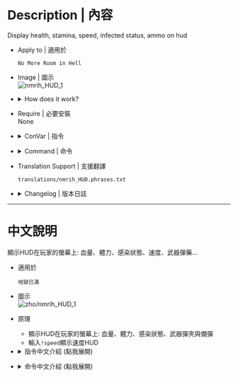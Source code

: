 
# Description | 內容
Display health, stamina, speed, infected status, ammo on hud

* Apply to | 適用於
    ```
    No More Room in Hell
    ```

* Image | 圖示
    <br/>![nmrih_HUD_1](image/nmrih_HUD_1.jpg)
    
* <details><summary>How does it work?</summary>

    * Display health, stamina, infected status, weapon clip/ammo on hud
    * Type ```!speed``` to display your speed on hud
</details>

* Require | 必要安裝
<br/>None

* <details><summary>ConVar | 指令</summary>

    * cfg/sourcemod/nmrih_HUD.cfg
        ```php
        // 1=Display health, stamina, infected status in the HUD. 0=Off
        nmrih_HUD_display_health "1"

        // 1=Display speed meter in the HUD. 0=Off
        nmrih_HUD_display_speed "1"

        // 1=Always display weapon clip/ammo in the HUD. 0=Show only clip number or ammo number changes, -1=Off
        nmrih_HUD_display_ammo "0"

        // 1 = Active the speed hud for client by default, 0 = Disable the speed hud for client by default
        nmrih_HUD_speed_default "0"
        ```
</details>

* <details><summary>Command | 命令</summary>

    * **Enable/Disable Speed Hud**
        ```php
        sm_speed
        ```
</details>

* Translation Support | 支援翻譯
	```
	translations/nmrih_HUD.phrases.txt
	```

* <details><summary>Changelog | 版本日誌</summary>

    * v1.1h (2025-2-18)
        * Add weapon clip/ammo hud

    * v1.0h (2024-12-23)
        * Update translation
        * Improve code

    * Original & Credit
        * [clague](https://github.com/clague/plugin-source/blob/master/addons/sourcemod/scripting/HUD.sp)
        * [Grey83](https://forums.alliedmods.net/showthread.php?t=261699)
</details>

- - - -
# 中文說明
顯示HUD在玩家的螢幕上: 血量、體力、感染狀態、速度、武器彈藥...

* 適用於
    ```
    地獄已滿
    ```

* 圖示
    <br/>![zho/nmrih_HUD_1](image/zho/nmrih_HUD_1.jpg)

* 原理
    * 顯示HUD在玩家的螢幕上: 血量、體力、感染狀態、武器彈夾與備彈
    * 輸入```!speed```顯示速度HUD

* <details><summary>指令中文介紹 (點我展開)</summary>

    * cfg/sourcemod/nmrih_HUD.cfg
        ```php
        // 1=顯示HUD: 血量、體力、感染狀態. 0=不顯示
        nmrih_HUD_display_health "1"

        // 1=顯示HUD: 速度. 0=不顯示
        nmrih_HUD_display_speed "1"

        // 1=永遠顯示HUD: 武器彈夾與備彈. 0=彈夾數字或備彈數字發生變化時才顯示, -1=不顯示
        nmrih_HUD_display_ammo "0"

        // 1 = 自動幫玩家打開速度Hud, 0 = 不自動打開速度Hud，玩家需要手動輸入開啟
        nmrih_HUD_speed_default "0"
        ```
</details>

* <details><summary>命令中文介紹 (點我展開)</summary>

    * **開/關 顯示速度HUD**
        ```php
        sm_speed
        ```
</details>



